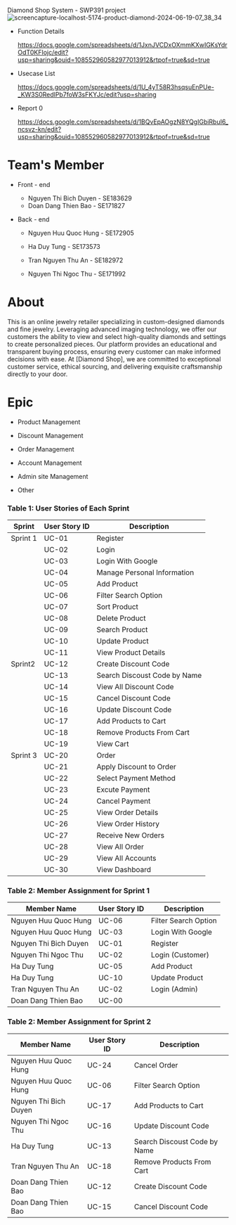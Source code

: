 Diamond Shop System - SWP391 project
![screencapture-localhost-5174-product-diamond-2024-06-19-07_38_34](https://github.com/quochungg/FDiamondShop/assets/167979922/404aa80a-6696-403e-9ebb-b33c1487a5d7)
- Function Details

  https://docs.google.com/spreadsheets/d/1JxnJVCDxOXmmKXwIGKsYdrOdT0KFIojc/edit?usp=sharing&ouid=108552960582977013912&rtpof=true&sd=true

- Usecase List

  https://docs.google.com/spreadsheets/d/1U_4yT58R3hsqsuEnPUe-_KW3S0RedlPb7foW3sFKYJc/edit?usp=sharing

- Report 0

  https://docs.google.com/spreadsheets/d/1BQvEpAOgzN8YQgIGbiRbuI6_ncsvz-kn/edit?usp=sharing&ouid=108552960582977013912&rtpof=true&sd=true

# Team's Member

- Front - end
  - Nguyen Thi Bich Duyen - SE183629
  - Doan Dang Thien Bao - SE171827
- Back - end

  - Nguyen Huu Quoc Hung - SE172905
  - Ha Duy Tung - SE173573
  - Tran Nguyen Thu An - SE182972

  - Nguyen Thi Ngoc Thu - SE171992

# About

This is an online jewelry retailer specializing in custom-designed diamonds and fine jewelry. Leveraging advanced imaging technology, we offer our customers the ability to view and select high-quality diamonds and settings to create personalized pieces. Our platform provides an educational and transparent buying process, ensuring every customer can make informed decisions with ease. At [Diamond Shop], we are committed to exceptional customer service, ethical sourcing, and delivering exquisite craftsmanship directly to your door.

# Epic

- Product Management

- Discount Management

- Order Management

- Account Management

- Admin site Management

- Other
### Table 1: User Stories of Each Sprint
| Sprint   | User Story ID | Description                |
|----------|----------------|----------------------------|
| Sprint 1 | UC-01    | Register                      |
|          | UC-02    | Login                     |
|          | UC-03    | Login With Google           |
|          | UC-04    | Manage Personal Information            |
|          | UC-05    | Add Product           |
|          | UC-06    | Filter Search Option                    |
|          | UC-07    | Sort Product                  |
|          | UC-08    | Delete Product                 |
|          | UC-09    | Search Product               |
|          | UC-10    | Update Product               |
|          | UC-11    | View Product Details                |
| Sprint2  | UC-12    | Create Discount Code              |
|          | UC-13    | Search Discoust Code by Name            |
|          | UC-14    | View All Discount Code            |
|          | UC-15    | Cancel Discount Code               |
|          | UC-16    | Update Discount Code                 |
|          | UC-17    | Add Products to Cart                 |
|          | UC-18    | Remove Products From Cart               |
|          | UC-19    | View Cart            |
| Sprint 3 | UC-20    | Order               |
|          | UC-21    | Apply Discount to Order               |
|          | UC-22    | Select Payment Method             |
|          | UC-23    | Excute Payment                 |
|          | UC-24    | Cancel Payment                 |
|          | UC-25    | View Order Details                 |
|          | UC-26    | View Order History               |
|          | UC-27    | Receive New Orders                 |
|          | UC-28    | View All Order        |
|          | UC-29    | View All Accounts         |
|          | UC-30    | View Dashboard         |

### Table 2: Member Assignment for Sprint 1
| Member Name | User Story ID | Description            |
|-------------|---------------|------------------------|
| Nguyen Huu Quoc Hung     | UC-06   |  Filter Search Option                 |
| Nguyen Huu Quoc Hung     | UC-03   |  Login With Google                 |
| Nguyen Thi Bich Duyen     | UC-01   | Register       |
| Nguyen Thi Ngoc Thu   | UC-02    | Login (Customer)                    |
| Ha Duy Tung    | UC-05    | Add Product                   |
| Ha Duy Tung    | UC-10    | Update Product                  |
| Tran Nguyen Thu An       | UC-02    | Login (Admin)           |
| Doan Dang Thien Bao       | UC-00    |            |

### Table 2: Member Assignment for Sprint 2
| Member Name | User Story ID | Description            |
|-------------|---------------|------------------------|
| Nguyen Huu Quoc Hung     | UC-24   | Cancel Order                |
| Nguyen Huu Quoc Hung     | UC-06   | Filter Search Option                 |
| Nguyen Thi Bich Duyen     | UC-17   | Add Products to Cart       |
| Nguyen Thi Ngoc Thu   | UC-16    | Update Discount Code                    |
| Ha Duy Tung    | UC-13    | Search Discoust Code by Name                   |
| Tran Nguyen Thu An       | UC-18    | Remove Products From Cart           |
| Doan Dang Thien Bao       | UC-12    | Create Discount Code            |
| Doan Dang Thien Bao       | UC-15    | Cancel Discount Code            |      
<!-- ## Minimal [(Free version)](https://minimal-kit-react.vercel.app/)

![license](https://img.shields.io/badge/license-MIT-blue.svg)

> Free React Admin Dashboard made with Material-UI components and React.

![preview](public/assets/preview.jpg)

## Demo

- [Dashboard Page](https://minimal-kit-react.vercel.app/)
- [Users Page](https://minimal-kit-react.vercel.app/user)
- [Products Page](https://minimal-kit-react.vercel.app/products)
- [Blog Page](https://minimal-kit-react.vercel.app/blog)
- [Login Page](https://minimal-kit-react.vercel.app/login)
- [Not Found Page](https://minimal-kit-react.vercel.app/404)

## Quick start

- [Download from Github](https://github.com/minimal-ui-kit/material-kit-react/archive/refs/heads/main.zip) or clone the repo : `git clone https://github.com/minimal-ui-kit/material-kit-react.git`
- Recommended `Node.js v18.x`.
- **Install:** `yarn install`
- **Start:** `yarn dev`
- **Build:** `yarn build`

## Upgrade to PRO Version

| Minimal Free     | [Minimal Pro](https://material-ui.com/store/items/minimal-dashboard/) |
| :--------------- | :-------------------------------------------------------------------- |
| **6** Demo Pages | **70+** Demo Pages                                                    |
| -                | Authentication with **Amplify**, **Auth0**, **JWT** and **Firebase**  |
| -                | [+More components](https://minimals.cc/components)                    |
| -                | Dark & light mode                                                     |
| -                | Next.js version                                                       |
| -                | TypeScript version (Standard Plus and Extended license)               |
| -                | Design Figma File (Standard Plus and Extended license)                |
| -                | Complete Users Flows                                                  |
| -                | Learn more: [Package & License](https://docs.minimals.cc/package)     |

## License

Distributed under the MIT License. See [LICENSE](https://github.com/minimal-ui-kit/minimal.free/blob/main/LICENSE.md) for more information.

## Contact us

Email: support@minimals.cc -->
